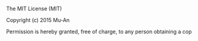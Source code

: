 The MIT License (MIT)

Copyright (c) 2015 Mu-An

Permission is hereby granted, free of charge, to any person obtaining a cop